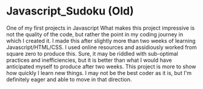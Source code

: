 # Javascript_Sudoku (Old)
One of my first projects in Javascript
What makes this project impressive is not the quality of the code, but rather the point in my coding journey in which I created it.
I made this after slightly more than two weeks of learning Javascript/HTML/CSS. I used online resources and assidiously worked from square zero to produce this.
Sure, it may be riddled with sub-optimal practices and inefficiencies, but it is better than what I would have anticipated myself to produce after two weeks.
This project is more to show how quickly I learn new things. I may not be the best coder as it is, but I'm definitely eager and able to move in that direction.
